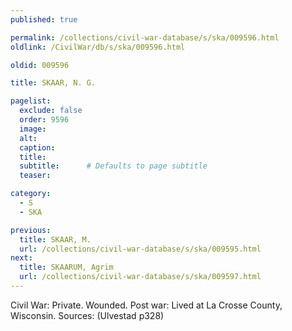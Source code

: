 ```yaml
---
published: true

permalink: /collections/civil-war-database/s/ska/009596.html
oldlink: /CivilWar/db/s/ska/009596.html

oldid: 009596

title: SKAAR, N. G.

pagelist:
  exclude: false
  order: 9596
  image: 
  alt:
  caption:
  title:
  subtitle:      # Defaults to page subtitle
  teaser:

category: 
  - S 
  - SKA

previous:
  title: SKAAR, M.
  url: /collections/civil-war-database/s/ska/009595.html  
next:
  title: SKAARUM, Agrim
  url: /collections/civil-war-database/s/ska/009597.html   
---
```

Civil War: Private. Wounded. Post war: Lived at La Crosse County, Wisconsin. Sources: (Ulvestad p328)